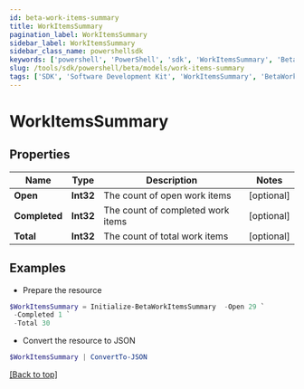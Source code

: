 ```yaml
---
id: beta-work-items-summary
title: WorkItemsSummary
pagination_label: WorkItemsSummary
sidebar_label: WorkItemsSummary
sidebar_class_name: powershellsdk
keywords: ['powershell', 'PowerShell', 'sdk', 'WorkItemsSummary', 'BetaWorkItemsSummary'] 
slug: /tools/sdk/powershell/beta/models/work-items-summary
tags: ['SDK', 'Software Development Kit', 'WorkItemsSummary', 'BetaWorkItemsSummary']
---
```



# WorkItemsSummary

## Properties

Name | Type | Description | Notes
------------ | ------------- | ------------- | -------------
**Open** | **Int32** | The count of open work items | [optional] 
**Completed** | **Int32** | The count of completed work items | [optional] 
**Total** | **Int32** | The count of total work items | [optional] 

## Examples

- Prepare the resource
```powershell
$WorkItemsSummary = Initialize-BetaWorkItemsSummary  -Open 29 `
 -Completed 1 `
 -Total 30
```

- Convert the resource to JSON
```powershell
$WorkItemsSummary | ConvertTo-JSON
```


[[Back to top]](#) 

